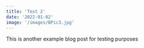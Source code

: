 ```yaml
---
title: 'Test 2'
date: '2022-01-02'
image: '/images/BPic3.jpg'
---
```


This is another example blog post for testing purposes